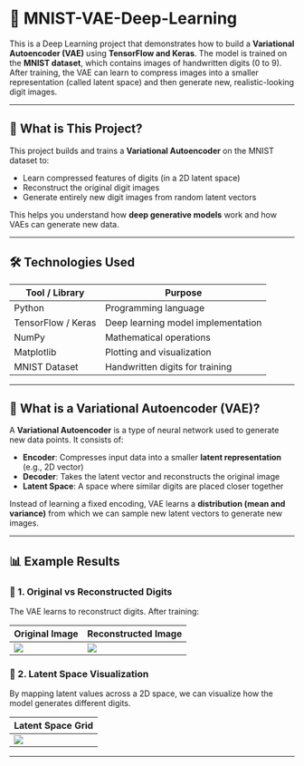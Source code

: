 # 🧠 MNIST-VAE-Deep-Learning

This is a Deep Learning project that demonstrates how to build a **Variational Autoencoder (VAE)** using **TensorFlow and Keras**. The model is trained on the **MNIST dataset**, which contains images of handwritten digits (0 to 9). After training, the VAE can learn to compress images into a smaller representation (called latent space) and then generate new, realistic-looking digit images.

---

## 📌 What is This Project?

This project builds and trains a **Variational Autoencoder** on the MNIST dataset to:
- Learn compressed features of digits (in a 2D latent space)
- Reconstruct the original digit images
- Generate entirely new digit images from random latent vectors

This helps you understand how **deep generative models** work and how VAEs can generate new data.

---

## 🛠️ Technologies Used

| Tool / Library    | Purpose                             |
|------------------|-------------------------------------|
| Python           | Programming language                |
| TensorFlow / Keras | Deep learning model implementation |
| NumPy            | Mathematical operations             |
| Matplotlib       | Plotting and visualization          |
| MNIST Dataset    | Handwritten digits for training     |

---

## 🧠 What is a Variational Autoencoder (VAE)?

A **Variational Autoencoder** is a type of neural network used to generate new data points. It consists of:
- **Encoder**: Compresses input data into a smaller **latent representation** (e.g., 2D vector)
- **Decoder**: Takes the latent vector and reconstructs the original image
- **Latent Space**: A space where similar digits are placed closer together

Instead of learning a fixed encoding, VAE learns a **distribution (mean and variance)** from which we can sample new latent vectors to generate new images.

---

## 📊 Example Results

### 🔹 1. Original vs Reconstructed Digits
The VAE learns to reconstruct digits. After training:

| Original Image | Reconstructed Image |
|----------------|---------------------|
| ![](images/original.png) | ![](images/reconstructed.png) |

### 🔹 2. Latent Space Visualization
By mapping latent values across a 2D space, we can visualize how the model generates different digits.

| Latent Space Grid |
|-------------------|
| ![](images/latent_space_grid.png) |

---

